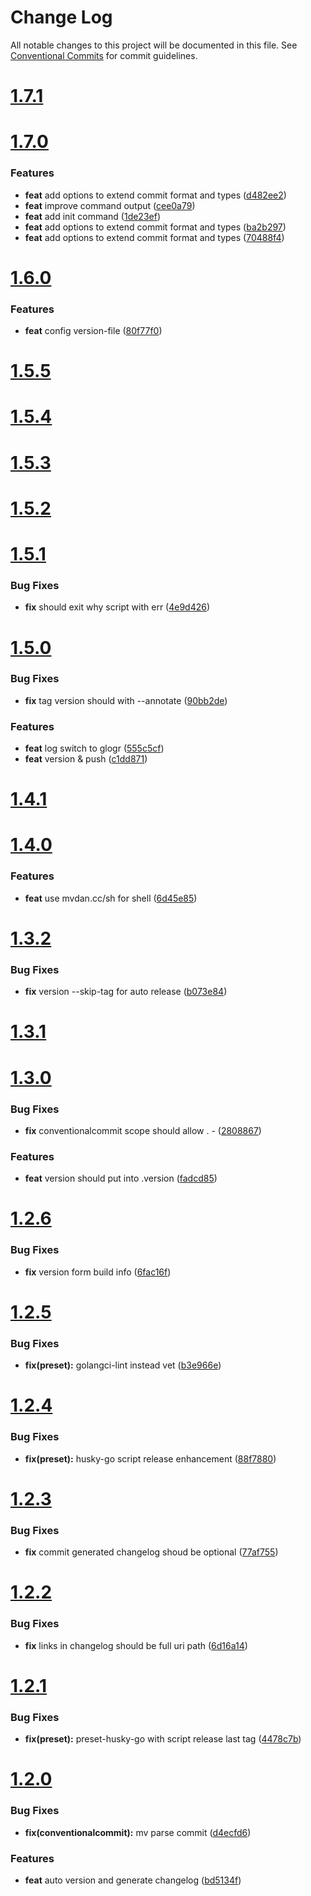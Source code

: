 # Change Log

All notable changes to this project will be documented in this file.
See [Conventional Commits](https://conventionalcommits.org) for commit guidelines.



# [1.7.1](https://github.com/go-courier/husky/compare/v1.7.0...v1.7.1)


# [1.7.0](https://github.com/go-courier/husky/compare/v1.6.0...v1.7.0)

### Features

* **feat** add options to extend commit format and types ([d482ee2](https://github.com/go-courier/husky/commit/d482ee2a9292f1989a7a530563be735969fcdef2))
* **feat** improve command output ([cee0a79](https://github.com/go-courier/husky/commit/cee0a798733af33ed6d260da2fe932036905b3b5))
* **feat** add init command ([1de23ef](https://github.com/go-courier/husky/commit/1de23ef1339ecf4529095d941f673efdb444f21d))
* **feat** add options to extend commit format and types ([ba2b297](https://github.com/go-courier/husky/commit/ba2b2976a5503c9c45bf799941f45e58e781cd5e))
* **feat** add options to extend commit format and types ([70488f4](https://github.com/go-courier/husky/commit/70488f498b4016f386cbfede2e3ce88d9f973912))



# [1.6.0](https://github.com/go-courier/husky/compare/v1.5.4...v1.6.0)

### Features

* **feat** config version-file ([80f77f0](https://github.com/go-courier/husky/commit/80f77f015822a5df58ad7ac3c4d73bad5f13e008))



# [1.5.5](https://github.com/go-courier/husky/compare/v1.5.4...v1.5.5)



# [1.5.4](https://github.com/go-courier/husky/compare/v1.5.3...v1.5.4)



# [1.5.3](https://github.com/go-courier/husky/compare/v1.5.2...v1.5.3)



# [1.5.2](https://github.com/go-courier/husky/compare/v1.5.1...v1.5.2)



# [1.5.1](https://github.com/go-courier/husky/compare/v1.5.0...v1.5.1)

### Bug Fixes

* **fix** should exit why script with err ([4e9d426](https://github.com/go-courier/husky/commit/4e9d426aa21474fca3ab7313783634f322acfb4b))



# [1.5.0](https://github.com/go-courier/husky/compare/v1.4.1...v1.5.0)

### Bug Fixes

* **fix** tag version should with --annotate ([90bb2de](https://github.com/go-courier/husky/commit/90bb2de8635df102ed9453a070701c52ad605d58))


### Features

* **feat** log switch to glogr ([555c5cf](https://github.com/go-courier/husky/commit/555c5cfd4fc2655443ebebe875e960d01abd3e39))
* **feat** version & push ([c1dd871](https://github.com/go-courier/husky/commit/c1dd8714f209963cf5c139d42eab47cfcb82bcf5))



# [1.4.1](https://github.com/go-courier/husky/compare/v1.4.0...v1.4.1)



# [1.4.0](https://github.com/go-courier/husky/compare/v1.3.2...v1.4.0)

### Features

* **feat** use mvdan.cc/sh for shell ([6d45e85](https://github.com/go-courier/husky/commit/6d45e850236e9f42dffc011c1d39784798465785))



# [1.3.2](https://github.com/go-courier/husky/compare/v1.3.1...v1.3.2)

### Bug Fixes

* **fix** version --skip-tag for auto release ([b073e84](https://github.com/go-courier/husky/commit/b073e848bdc6b23f5bd5cec48c79321656ad6273))



# [1.3.1](https://github.com/go-courier/husky/compare/v1.3.0...v1.3.1)



# [1.3.0](https://github.com/go-courier/husky/compare/v1.2.6...v1.3.0)

### Bug Fixes

* **fix** conventionalcommit scope should allow . - ([2808867](https://github.com/go-courier/husky/commit/28088676cfd91ad51e89746e5edc55b273288bda))


### Features

* **feat** version should put into .version ([fadcd85](https://github.com/go-courier/husky/commit/fadcd85207e3d02e12e563e6b8b1c1fa7c12b46d))



# [1.2.6](https://github.com/go-courier/husky/compare/v1.2.5...v1.2.6)

### Bug Fixes

* **fix** version form build info ([6fac16f](https://github.com/go-courier/husky/commit/6fac16f953326519dde9c5110ba7073121786c5b))



# [1.2.5](https://github.com/go-courier/husky/compare/v1.2.4...v1.2.5)

### Bug Fixes

* **fix(preset):** golangci-lint instead vet ([b3e966e](https://github.com/go-courier/husky/commit/b3e966e3ef7d34f1c4976a3bfc2c4a435f6ebedf))



# [1.2.4](https://github.com/go-courier/husky/compare/v1.2.3...v1.2.4)

### Bug Fixes

* **fix(preset):** husky-go script release enhancement ([88f7880](https://github.com/go-courier/husky/commit/88f788067788f32b7ba32bf5cc83bb4e0082a76b))



# [1.2.3](https://github.com/go-courier/husky/compare/v1.2.2...v1.2.3)

### Bug Fixes

* **fix** commit generated changelog shoud be optional ([77af755](https://github.com/go-courier/husky/commit/77af7559a7d811459879725aeb7e777d42231d51))



# [1.2.2](https://github.com/go-courier/husky/compare/v1.2.1...v1.2.2)

### Bug Fixes

* **fix** links in changelog should be full uri path ([6d16a14](https://github.com/go-courier/husky/commit/6d16a14b913ba518a1e61d460d2d4a29fb367434))



# [1.2.1](https://github.com/go-courier/husky/compare/v1.2.0...v1.2.1)

### Bug Fixes

* **fix(preset):** preset-husky-go with script release last tag ([4478c7b](https://github.com/go-courier/husky/commit/4478c7b14de1aef03444b123f39f70b0ca026215))



# [1.2.0](https://github.com/go-courier/husky/compare/v1.1.1...v1.2.0)

### Bug Fixes

* **fix(conventionalcommit):** mv parse commit ([d4ecfd6](https://github.com/go-courier/husky/commit/d4ecfd6e46d28f840aa359d61f0ad8c2b2cfd8db))


### Features

* **feat** auto version and generate changelog ([bd5134f](https://github.com/go-courier/husky/commit/bd5134fd4f17e0ec3b04794b6687d6c0915e2b44))
